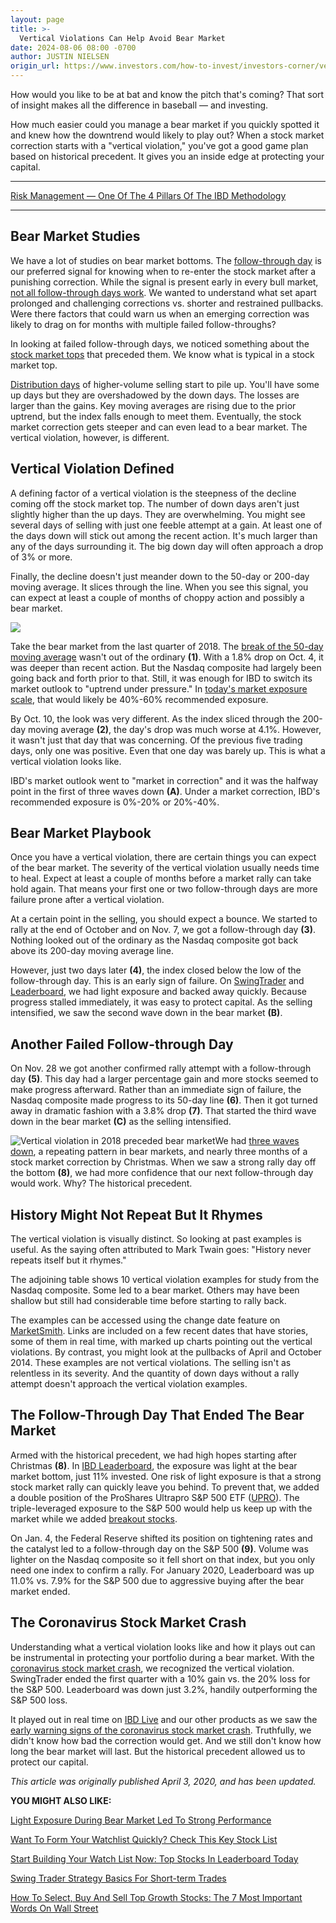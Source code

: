 ```yaml
---
layout: page
title: >-
  Vertical Violations Can Help Avoid Bear Market
date: 2024-08-06 08:00 -0700
author: JUSTIN NIELSEN
origin_url: https://www.investors.com/how-to-invest/investors-corner/vertical-violations-help-avoid-bear-market/
---
```


How would you like to be at bat and know the pitch that's coming? That sort of insight makes all the difference in baseball — and investing.

How much easier could you manage a bear market if you quickly spotted it and knew how the downtrend would likely to play out? When a stock market correction starts with a "vertical violation," you've got a good game plan based on historical precedent. It gives you an inside edge at protecting your capital.

---

[Risk Management — One Of The 4 Pillars Of The IBD Methodology](https://www.investors.com/how-to-invest/investors-corner/stock-market-investing-ibd-methodology/)

---

## Bear Market Studies

We have a lot of studies on bear market bottoms. The [follow-through day](https://www.investors.com/how-to-invest/investors-corner/coronavirus-stock-market-crash-how-to-spot-a-stock-market-bottom/) is our preferred signal for knowing when to re-enter the stock market after a punishing correction. While the signal is present early in every bull market, [not all follow-through days work](https://www.investors.com/how-to-invest/investors-corner/not-every-market-follow-through-works-2-red-flags-to-watch-for/). We wanted to understand what set apart prolonged and challenging corrections vs. shorter and restrained pullbacks. Were there factors that could warn us when an emerging correction was likely to drag on for months with multiple failed follow-throughs?

In looking at failed follow-through days, we noticed something about the [stock market tops](http://www.investors.com/ibd-university/market-timing/market-tops/) that preceded them. We know what is typical in a stock market top.

[Distribution days](https://www.investors.com/how-to-invest/investors-corner/how-to-spot-stock-market-tops-track-the-distribution-days/) of higher-volume selling start to pile up. You'll have some up days but they are overshadowed by the down days. The losses are larger than the gains. Key moving averages are rising due to the prior uptrend, but the index falls enough to meet them. Eventually, the stock market correction gets steeper and can even lead to a bear market. The vertical violation, however, is different.

## Vertical Violation Defined

A defining factor of a vertical violation is the steepness of the decline coming off the stock market top. The number of down days aren't just slightly higher than the up days. They are overwhelming. You might see several days of selling with just one feeble attempt at a gain. At least one of the days down will stick out among the recent action. It's much larger than any of the days surrounding it. The big down day will often approach a drop of 3% or more.

Finally, the decline doesn't just meander down to the 50-day or 200-day moving average. It slices through the line. When you see this signal, you can expect at least a couple of months of choppy action and possibly a bear market.

![](https://www.investors.com/wp-content/uploads/2020/04/StockMarketCorrectionsStudy.png)

Take the bear market from the last quarter of 2018. The [break of the 50-day moving average](https://www.investors.com/how-to-invest/investors-corner/when-to-sell-stocks-big-break-below-50-day-line-can-mark-end-of-a-huge-run/) wasn't out of the ordinary **(1)**. With a 1.8% drop on Oct. 4, it was deeper than recent action. But the Nasdaq composite had largely been going back and forth prior to that. Still, it was enough for IBD to switch its market outlook to "uptrend under pressure." In [today's market exposure scale](https://www.investors.com/how-to-invest/investors-corner/risk-management-in-the-stock-market-how-much-money-to-invest-now/), that would likely be 40%-60% recommended exposure.

By Oct. 10, the look was very different. As the index sliced through the 200-day moving average **(2)**, the day's drop was much worse at 4.1%. However, it wasn't just that day that was concerning. Of the previous five trading days, only one was positive. Even that one day was barely up. This is what a vertical violation looks like.

IBD's market outlook went to "market in correction" and it was the halfway point in the first of three waves down **(A)**. Under a market correction, IBD's recommended exposure is 0%-20% or 20%-40%.

## Bear Market Playbook

Once you have a vertical violation, there are certain things you can expect of the bear market. The severity of the vertical violation usually needs time to heal. Expect at least a couple of months before a market rally can take hold again. That means your first one or two follow-through days are more failure prone after a vertical violation.

At a certain point in the selling, you should expect a bounce. We started to rally at the end of October and on Nov. 7, we got a follow-through day **(3)**. Nothing looked out of the ordinary as the Nasdaq composite got back above its 200-day moving average line.

However, just two days later **(4)**, the index closed below the low of the follow-through day. This is an early sign of failure. On [SwingTrader](https://www.investors.com/product/swingtrader/?artProdLink=Swingtrader) and [Leaderboard](https://www.investors.com/product/leaderboard/?artProdLink=Leaderboard), we had light exposure and backed away quickly. Because progress stalled immediately, it was easy to protect capital. As the selling intensified, we saw the second wave down in the bear market **(B)**.

## Another Failed Follow-through Day

On Nov. 28 we got another confirmed rally attempt with a follow-through day **(5)**. This day had a larger percentage gain and more stocks seemed to make progress afterward. Rather than an immediate sign of failure, the Nasdaq composite made progress to its 50-day line **(6)**. Then it got turned away in dramatic fashion with a 3.8% drop **(7)**. That started the third wave down in the bear market **(C)** as the selling intensified.

![Vertical violation in 2018 preceded bear market](https://www.investors.com/wp-content/uploads/2020/04/wViolation_NASDAQ_040120-300x170.jpg)We had [three waves down](https://www.investors.com/how-to-invest/investors-corner/know-the-three-waves-rule-in-bear-market-declines/), a repeating pattern in bear markets, and nearly three months of a stock market correction by Christmas. When we saw a strong rally day off the bottom **(8)**, we had more confidence that our next follow-through day would work. Why? The historical precedent.

## History Might Not Repeat But It Rhymes

The vertical violation is visually distinct. So looking at past examples is useful. As the saying often attributed to Mark Twain goes: "History never repeats itself but it rhymes."

The adjoining table shows 10 vertical violation examples for study from the Nasdaq composite. Some led to a bear market. Others may have been shallow but still had considerable time before starting to rally back.

The examples can be accessed using the change date feature on [MarketSmith](https://www.investors.com/product/marketsmith/?artProdLink=MarketSmith). Links are included on a few recent dates that have stories, some of them in real time, with marked up charts pointing out the vertical violations. By contrast, you might look at the pullbacks of April and October 2014. These examples are not vertical violations. The selling isn't as relentless in its severity. And the quantity of down days without a rally attempt doesn't approach the vertical violation examples.

## The Follow-Through Day That Ended The Bear Market

Armed with the historical precedent, we had high hopes starting after Christmas **(8)**. In [IBD Leaderboard](https://www.investors.com/product/leaderboard/?artProdLink=Leaderboard), the exposure was light at the bear market bottom, just 11% invested. One risk of light exposure is that a strong stock market rally can quickly leave you behind. To prevent that, we added a double position of the ProShares Ultrapro S&P 500 ETF ([UPRO](https://research.investors.com/quote.aspx?symbol=UPRO)). The triple-leveraged exposure to the S&P 500 would help us keep up with the market while we added [breakout stocks](https://www.investors.com/how-to-invest/investors-corner/stocks-on-the-rise-breakout-stocks/).

On Jan. 4, the Federal Reserve shifted its position on tightening rates and the catalyst led to a follow-through day on the S&P 500 **(9)**. Volume was lighter on the Nasdaq composite so it fell short on that index, but you only need one index to confirm a rally. For January 2020, Leaderboard was up 11.0% vs. 7.9% for the S&P 500 due to aggressive buying after the bear market ended.

## The Coronavirus Stock Market Crash

Understanding what a vertical violation looks like and how it plays out can be instrumental in protecting your portfolio during a bear market. With the [coronavirus stock market crash](https://www.investors.com/research/coronavirus-stock-market-crash-survival-guide/), we recognized the vertical violation. SwingTrader ended the first quarter with a 10% gain vs. the 20% loss for the S&P 500. Leaderboard was down just 3.2%, handily outperforming the S&P 500 loss.

It played out in real time on [IBD Live](https://shop.investors.com/offer/splashresponsive.aspx?id=IBD-Live&src=A00433A&refcode=pdsoc%7Cggl%7Cibdlive%7C2019%7C11%7Cibdlive%7Cna%7C985802&intcode=invstcntnartcls|cms|ibdlive|2019|11|ibdlive|na|682843) and our other products as we saw the [early warning signs of the coronavirus stock market crash](https://www.investors.com/how-to-invest/were-there-signs-the-coronavirus-stock-market-crash-was-coming/). Truthfully, we didn't know how bad the correction would get. And we still don't know how long the bear market will last. But the historical precedent allowed us to protect our capital.

_This article was originally published April 3, 2020, and has been updated._

**YOU MIGHT ALSO LIKE:**

[Light Exposure During Bear Market Led To Strong Performance](https://www.investors.com/research/swing-trading/position-size-swing-trading-performance/)

[Want To Form Your Watchlist Quickly? Check This Key Stock List](https://research.investors.com/stock-lists/big-cap-20/)

[Start Building Your Watch List Now: Top Stocks In Leaderboard Today](https://www.investors.com/product/leaderboard/?artProdLink=Leaderboard)

[Swing Trader Strategy Basics For Short-term Trades](https://www.investors.com/research/swing-trading/swing-trading-strategy-basics/)

[How To Select, Buy And Sell Top Growth Stocks: The 7 Most Important Words On Wall Street](https://www.investors.com/how-to-invest/investors-corner/how-to-trade-stocks-know-seven-most-important-words-wall-street/)
